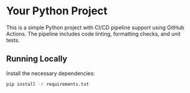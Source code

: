 # Your Python Project

This is a simple Python project with CI/CD pipeline support using GitHub Actions. The pipeline includes code linting, formatting checks, and unit tests.

## Running Locally

Install the necessary dependencies:

```bash
pip install -r requirements.txt
